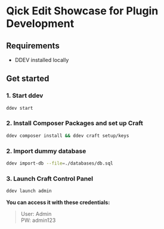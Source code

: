 # Qick Edit Showcase for Plugin Development

## Requirements
- DDEV installed locally

## Get started

### 1. Start ddev
```bash
ddev start
```

### 2. Install Composer Packages and set up Craft
```bash
ddev composer install && ddev craft setup/keys
```

### 2. Import dummy database
```bash
ddev import-db --file=./databases/db.sql
```

### 3. Launch Craft Control Panel
```bash
ddev launch admin
```

**You can access it with these credentials:**
<br>

>User: Admin <br>
>PW: admin123
